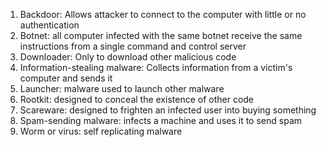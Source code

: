 1. Backdoor: Allows attacker to connect to the computer with little or no authentication 
2. Botnet: all computer infected with the same botnet receive the same instructions from a single command and control server
3. Downloader: Only to download other malicious code
4. Information-stealing malware: Collects information from a victim's computer and sends it
5. Launcher: malware used to launch other malware
6. Rootkit: designed to conceal the existence of other code
7. Scareware: designed to frighten an infected user into buying something
8. Spam-sending malware: infects a machine and uses it to send spam
9. Worm or virus: self replicating malware